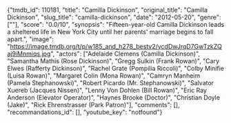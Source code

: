 {"tmdb_id": 110181, "title": "Camilla Dickinson", "original_title": "Camilla Dickinson", "slug_title": "camilla-dickinson", "date": "2012-05-20", "genre": [""], "score": "0.0/10", "synopsis": "Fifteen-year-old Camilla Dickinson leads a sheltered life in New York City until her parents' marriage begins to fall apart.", "image": "https://image.tmdb.org/t/p/w185_and_h278_bestv2/ycdDwJrqD7GwTzkZQaj9iMnmiqs.jpg", "actors": ["Adelaide Clemens (Camilla Dickinson)", "Samantha Mathis (Rose Dickinson)", "Gregg Sulkin (Frank Rowan)", "Cary Elwes (Rafferty Dickinson)", "Rachel Grate (Pompilia Riccoli)", "Colby Minifie (Luisa Rowan)", "Margaret Colin (Mona Rowan)", "Camryn Manheim (Pamela Stephanowski)", "Robert Picardo (Mr. Stephanowski)", "Salvator Xuereb (Jacques Nissen)", "Lenny Von Dohlen (Bill Rowan)", "Eric Ray Anderson (Elevator Operator)", "Haynes Brooke (Doctor)", "Christian Doyle (Jake)", "Rick Ehrenstrasser (Park Patron)"], "comments": [], "recommandations_id": [], "youtube_key": "notfound"}